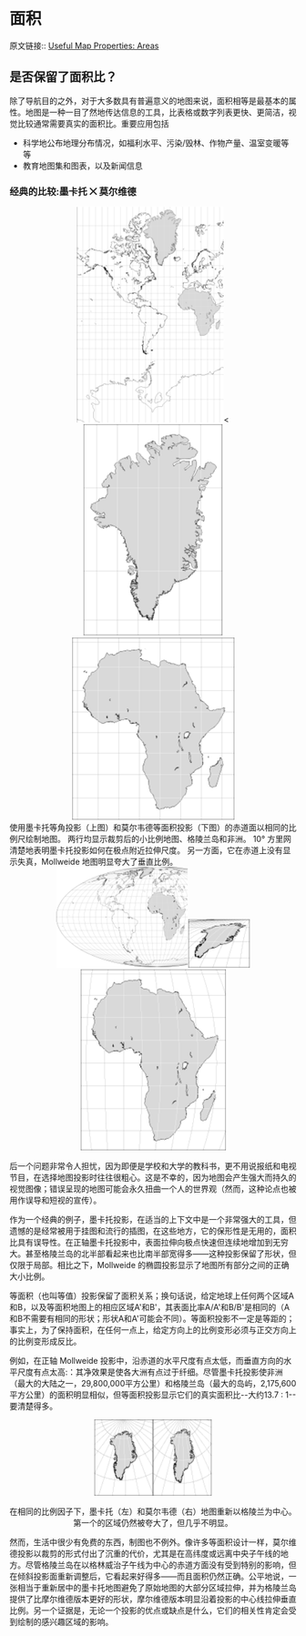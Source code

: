 # 面积
原文链接:: [Useful Map Properties: Areas](https://web.archive.org/web/20181013235858/http://www.progonos.com/furuti/MapProj/Normal/CartProp/AreaPres/areaPres.html)

## 是否保留了面积比？
除了导航目的之外，对于大多数具有普遍意义的地图来说，面积相等是最基本的属性。地图是一种一目了然地传达信息的工具，比表格或数字列表更快、更简洁，视觉比较通常需要真实的面积比。重要应用包括 
* 科学地公布地理分布情况，如福利水平、污染/毁林、作物产量、温室变暖等等
* 教育地图集和图表，以及新闻信息

### 经典的比较:墨卡托 ⨉ 莫尔维德

<div align="center"><img src="./asserts/image_1623852271923_0.png"/><<img src="./asserts/image_1623852277558_0.png"/><img src="./asserts/image_1623852282558_0.png"/></div>
使用墨卡托等角投影（上图）和莫尔韦德等面积投影（下图）的赤道面以相同的比例尺绘制地图。 两行均显示裁剪后的小比例地图、格陵兰岛和非洲。 10° 方里网清楚地表明墨卡托投影如何在极点附近拉伸尺度。 另一方面，它在赤道上没有显示失真，Mollweide 地图明显夸大了垂直比例。
<div align="center"><img src="./asserts/image_1623852334294_0.png"/><img src="./asserts/image_1623852339034_0.png"/><img src="./asserts/image_1623852342554_0.png"/></div>

后一个问题非常令人担忧，因为即便是学校和大学的教科书，更不用说报纸和电视节目，在选择地图投影时往往很粗心。这是不幸的，因为地图会产生强大而持久的视觉图像；错误呈现的地图可能会永久扭曲一个人的世界观（然而，这种论点也被用作误导和短视的宣传）。

作为一个经典的例子，墨卡托投影，在适当的上下文中是一个非常强大的工具，但遗憾的是经常被用于挂图和流行的插图，在这些地方，它的保形性是无用的，面积比具有误导性。在正轴墨卡托投影中，表面拉伸向极点快速但连续地增加到无穷大。甚至格陵兰岛的北半部看起来也比南半部宽得多——这种投影保留了形状，但仅限于局部。相比之下，Mollweide 的椭圆投影显示了地图所有部分之间的正确大小比例。

等面积（也叫等值）投影保留了面积关系；换句话说，给定地球上任何两个区域A和B，以及等面积地图上的相应区域A'和B'，其表面比率A/A'和B/B'是相同的（A和B不需要有相同的形状；形状A和A'可能会不同）。等面积投影不一定是等距的；事实上，为了保持面积，在任何一点上，给定方向上的比例变形必须与正交方向上的比例变形成反比。

例如，在正轴 Mollweide 投影中，沿赤道的水平尺度有点太低，而垂直方向的水平尺度有点太高:：其净效果是使各大洲有点过于纤细。尽管墨卡托投影使非洲（最大的大陆之一，29,800,000平方公里）和格陵兰岛（最大的岛屿，2,175,600平方公里）的面积明显相似，但等面积投影显示它们的真实面积比--大约13.7 : 1--要清楚得多。

<div align="center"><img src="./asserts/image_1623852530254_0.png"/><img src="./asserts/image_1623852536306_0.png"/></div>

<center><p>在相同的比例因子下，墨卡托（左）和莫尔韦德（右）地图重新以格陵兰为中心。 第一个的区域仍然被夸大了，但几乎不明显。</p></center>

然而，生活中很少有免费的东西，制图也不例外。像许多等面积设计一样，莫尔维德投影以裁剪的形式付出了沉重的代价，尤其是在高纬度或远离中央子午线的地方。尽管格陵兰岛在以格林威治子午线为中心的赤道方面没有受到特别的影响，但在倾斜投影面重新调整后，它看起来好得多——而且面积仍然正确。公平地说，一张相当于重新居中的墨卡托地图避免了原始地图的大部分区域拉伸，并为格陵兰岛提供了比摩尔维德版本更好的形状，摩尔维德版本明显沿着投影的中心线拉伸垂直比例。另一个证据是，无论一个投影的优点或缺点是什么，它们的相关性肯定会受到绘制的感兴趣区域的影响。